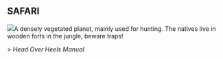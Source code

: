 ## SAFARI

![](texture-safari.wall.shield.left?bg-pureBlack)A densely vegetated planet, mainly used for hunting. The natives live in wooden
forts in the jungle, beware traps!

*> Head Over Heels Manual*